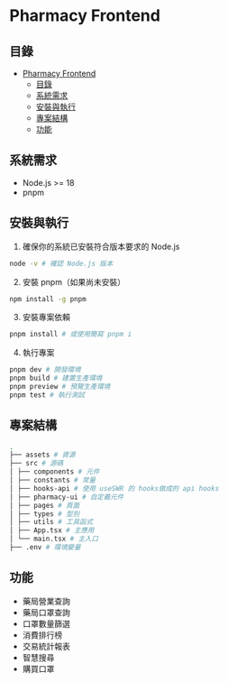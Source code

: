 
# Pharmacy Frontend

## 目錄
- [Pharmacy Frontend](#pharmacy-frontend)
  - [目錄](#目錄)
  - [系統需求](#系統需求)
  - [安裝與執行](#安裝與執行)
  - [專案結構](#專案結構)
  - [功能](#功能)

## 系統需求
- Node.js >= 18
- pnpm

## 安裝與執行

1. 確保你的系統已安裝符合版本要求的 Node.js
  ```bash
  node -v # 確認 Node.js 版本
  ```

2. 安裝 pnpm（如果尚未安裝）
  ```bash
  npm install -g pnpm
  ```

3. 安裝專案依賴
  ```bash
  pnpm install # 或使用簡寫 pnpm i
  ```

4. 執行專案
  ```bash
  pnpm dev # 開發環境
  pnpm build # 建置生產環境
  pnpm preview # 預覽生產環境
  pnpm test # 執行測試
  ```

## 專案結構

```bash
.
├── assets # 資源
├── src # 源碼
│ ├── components # 元件
│ ├── constants # 常量
│ ├── hooks-api # 使用 useSWR 的 hooks做成的 api hooks
│ ├── pharmacy-ui # 自定義元件
│ ├── pages # 頁面
│ ├── types # 型別
│ ├── utils # 工具函式
│ ├── App.tsx # 主應用
│ └── main.tsx # 主入口
├── .env # 環境變量
```

## 功能
- 藥局營業查詢
- 藥局口罩查詢
- 口罩數量篩選
- 消費排行榜
- 交易統計報表
- 智慧搜尋
- 購買口罩
